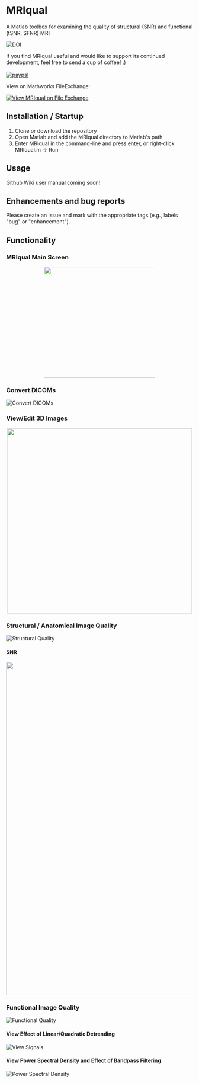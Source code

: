 # MRIqual
A Matlab toolbox for examining the quality of structural (SNR) and functional (tSNR, SFNR) MRI

[![DOI](https://zenodo.org/badge/doi/10.5281/zenodo.3735471.svg)](https://doi.org/10.5281/zenodo.3735471)

If you find MRIqual useful and would like to support its continued development, feel free to send a cup of coffee! :) <br><br>
[![paypal](https://www.paypalobjects.com/en_US/i/btn/btn_donateCC_LG.gif)](https://paypal.me/ElliotLayden?locale.x=en_US)

View on Mathworks FileExchange:

[![View MRIqual on File Exchange](https://www.mathworks.com/matlabcentral/images/matlab-file-exchange.svg)](https://www.mathworks.com/matlabcentral/fileexchange/74807-mriqual)

## Installation / Startup
1. Clone or download the repository
2. Open Matlab and add the MRIqual directory to Matlab's path
3. Enter MRIqual in the command-line and press enter, or right-click MRIqual.m -> Run

## Usage
Github Wiki user manual coming soon!

## Enhancements and bug reports
Please create an issue and mark with the appropriate tags (e.g., labels "bug" or "enhancement").

## Functionality
### MRIqual Main Screen
<p align="middle"><img align="middle" src="https://github.com/elayden/MRIqual/blob/master/screens/0_MRIqual_main.jpg" width="300"/> </p>    

### Convert DICOMs
![Convert DICOMs](https://github.com/elayden/MRIqual/blob/master/screens/1_MRIqual_convert_dicoms.jpg)

### View/Edit 3D Images
<p align="middle"><img align="middle" src="https://github.com/elayden/MRIqual/blob/master/screens/2_MRIqual_view_edit.jpg" width="500"  />  </p>                                                                                                               

### Structural / Anatomical Image Quality
![Structural Quality](https://github.com/elayden/MRIqual/blob/master/screens/3_MRIqual_structural_quality.jpg)

#### SNR
<p align="middle"><img align="middle" src="https://github.com/elayden/MRIqual/blob/master/screens/3C_MRIqual_SNR_mosaic.png" width="900"  />  </p>       

### Functional Image Quality
![Functional Quality](https://github.com/elayden/MRIqual/blob/master/screens/4_MRIqual_functional_quality.jpg)

#### View Effect of Linear/Quadratic Detrending
![View Signals](https://github.com/elayden/MRIqual/blob/master/screens/5_MRIqual_detrending.jpg)

#### View Power Spectral Density and Effect of Bandpass Filtering 
![Power Spectral Density](https://github.com/elayden/MRIqual/blob/master/screens/6_MRIqual_power_spectral_density.jpg)
